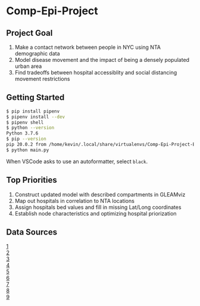 # Comp-Epi-Project

## Project Goal

1. Make a contact network between people in NYC using NTA demographic data 
2. Model disease movement and the impact of being a densely populated urban area
3. Find tradeoffs between hospital accessiblity and social distancing movement restrictions

## Getting Started

```bash
$ pip install pipenv
$ pipenv install --dev
$ pipenv shell
$ python --version
Python 3.7.6
$ pip --version
pip 20.0.2 from /home/kevin/.local/share/virtualenvs/Comp-Epi-Project-EMfCM2jV/lib/python3.7/site-packages/pip (python 3.7)
$ python main.py
```

When VSCode asks to use an autoformatter, select `black`.

## Top Priorities
1. Construct updated model with described compartments in GLEAMviz
2. Map out hospitals in correlation to NTA locations 
3. Assign hospitals bed values and fill in missing Lat/Long coordinates
4. Establish node characteristics and optimizing hospital priorization

## Data Sources

[1](https://data.cityofnewyork.us/City-Government/Neighborhood-Tabulation-Areas-NTA-/cpf4-rkhq)  
[2](https://journals.plos.org/plosone/article?id=10.1371/journal.pone.0016591)  
[3](https://data.cityofnewyork.us/City-Government/Census-Demographics-at-the-Neighborhood-Tabulation/rnsn-acs2)  
[4](https://sites.google.com/site/yangdingqi/home/foursquare-dataset#h.p_ID_46)  
[5](https://data.cityofnewyork.us/Health/NYC-Health-Hospitals-Facilities-2011/ymhw-9cz9)  
[6](https://profiles.health.ny.gov/hospital/bed_type/Intensive+Care+Beds)  
[7](https://www.ncbi.nlm.nih.gov/pmc/articles/PMC3034199/)  
[8](https://public.tableau.com/profile/nyc.health#!/vizhome/NewYorkCityNeighborhoodHealthAtlas/Home)  
[9](https://www.ncbi.nlm.nih.gov/books/NBK126700/)  



